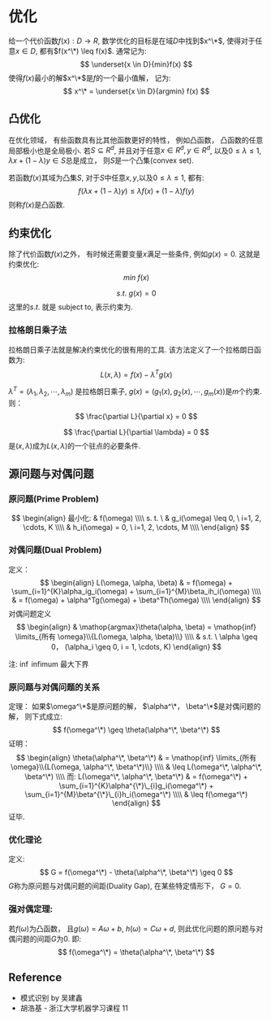 # 优化
给一个代价函数$f(x): D \rightarrow R$, 数学优化的目标是在域$D$中找到$x^\*$, 使得对于任意$x \in D$, 都有$f(x^\*) \leq f(x)$.
通常记为:
$$
\underset{x \in D}{min}f(x)
$$
使得$f(x)$最小的解$x^\*$是$f$的一个最小值解， 记为:
$$
x^\* = \underset{x \in D}{argmin} f(x)
$$

## 凸优化
在优化领域， 有些函数具有比其他函数更好的特性， 例如凸函数， 凸函数的任意局部极小也是全局极小. 
若$S \subseteq R^d$, 并且对于任意$x \in R^d, y \in R^d$, 以及$0 \leq \lambda \leq 1$, $\lambda x + (1 - \lambda) y \in S$总是成立， 则$S$是一个凸集(convex set).

若函数$f(x)$其域为凸集$S$, 对于$S$中任意$x, y$,以及$0 \leq \lambda \leq 1$, 都有:
$$
f(\lambda x + (1 - \lambda) y) \leq \lambda f(x) + (1 - \lambda)f(y)
$$
则称$f(x)$是凸函数.

## 约束优化
除了代价函数$f(x)$之外， 有时候还需要变量$x$满足一些条件, 例如$g(x) = 0$.  这就是约束优化:
$$
min\ f(x)
$$

$$
s.t.\ g(x)=0
$$
这里的$s.t.$ 就是 subject to, 表示约束为.

### 拉格朗日乘子法
拉格朗日乘子法就是解决约束优化的很有用的工具. 该方法定义了一个拉格朗日函数为:
$$
L(x, \lambda) = f(x) - \lambda ^T g(x)
$$

$\lambda ^T = (\lambda_1, \lambda_2, \cdots, \lambda_m)$ 是拉格朗日乘子, $g(x) = (g_1(x), g_2(x), \cdots, g_m(x))$是$m$个约束.
则：
$$
\frac{\partial L}{\partial x} = 0
$$

$$
\frac{\partial L}{\partial \lambda} = 0
$$
是$(x, \lambda)$成为$L(x, \lambda)$的一个驻点的必要条件.

## 源问题与对偶问题
### 原问题(Prime Problem)
$$
\begin{align}
 最小化: & f(\omega) \\\\
 s. t. \ & g_i(\omega) \leq 0, \  i=1, 2, \cdots, K \\\\
& h_i(\omega) = 0, \ i=1, 2, \cdots, M \\\\
\end{align}
$$

### 对偶问题(Dual Problem)
定义： 
$$
\begin{align}
L(\omega, \alpha, \beta) & = f(\omega) + \sum_{i=1}^{K}\alpha_ig_i(\omega) + \sum_{i=1}^{M}\beta_ih_i(\omega) \\\\
& = f(\omega) + \alpha^Tg(\omega) + \beta^Th(\omega) \\\\
\end{align}
$$
对偶问题定义
$$
\begin{align}
& \mathop{argmax}\theta(\alpha, \beta) = \mathop{inf} \limits_{所有 \omega}\\{L(\omega, \alpha, \beta)\\} \\\\
& s.t. \ \alpha \geq 0， (\alpha_i \geq 0, i = 1, \cdots, K)
\end{align}
$$

注: $\inf$ infimum  最大下界

### 原问题与对偶问题的关系
定理： 如果$\omega^\*$是原问题的解， $\alpha^\*， \beta^\*$是对偶问题的解， 则下式成立:
$$
f(\omega^\*) \geq \theta(\alpha^\*, \beta^\*)
$$
证明：
$$
\begin{align}
\theta(\alpha^\*, \beta^\*) & =  \mathop{inf} \limits_{所有 \omega}\\{L(\omega, \alpha^\*, \beta^\*)\\} \\\\
& \leq L(\omega^\*, \alpha^\*, \beta^\*) \\\\
而: L(\omega^\*, \alpha^\*, \beta^\*) & = f(\omega^\*) + \sum_{i=1}^{K}\alpha^{\*}\_{i}g_i(\omega^\*) + \sum_{i=1}^{M}\beta^{\*}\_{i}h_i(\omega^\*) \\\\
& \leq f(\omega^\*)
\end{align}
$$
证毕.

### 优化理论
定义:
$$
G = f(\omega^\*) - \theta(\alpha^\*, \beta^\*) \geq 0
$$
$G$称为原问题与对偶问题的间距(Duality Gap), 在某些特定情形下， $G = 0$.

### 强对偶定理:
若$f(\omega)$为凸函数， 且$g(\omega) = A\omega + b$, $h(\omega) = C\omega + d$, 则此优化问题的原问题与对偶问题的间距$G$为0. 即:
$$
f(\omega^\*) = \theta(\alpha^\*, \beta^\*)
$$

## Reference
* 模式识别 by 吴建鑫
* 胡浩基 - 浙江大学机器学习课程 11
